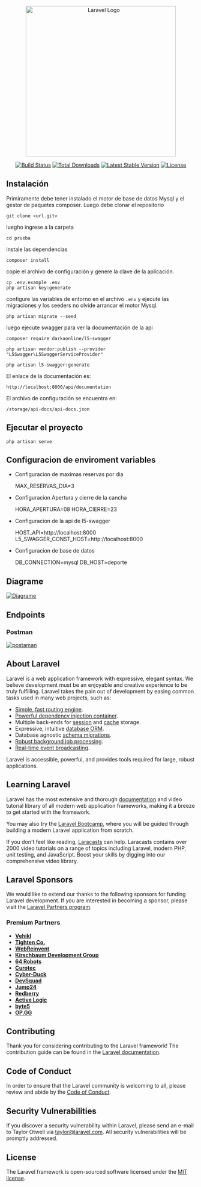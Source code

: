 <p align="center"><a href="https://laravel.com" target="_blank"><img src="https://raw.githubusercontent.com/laravel/art/master/logo-lockup/5%20SVG/2%20CMYK/1%20Full%20Color/laravel-logolockup-cmyk-red.svg" width="400" alt="Laravel Logo"></a></p>

<p align="center">
<a href="https://github.com/laravel/framework/actions"><img src="https://github.com/laravel/framework/workflows/tests/badge.svg" alt="Build Status"></a>
<a href="https://packagist.org/packages/laravel/framework"><img src="https://img.shields.io/packagist/dt/laravel/framework" alt="Total Downloads"></a>
<a href="https://packagist.org/packages/laravel/framework"><img src="https://img.shields.io/packagist/v/laravel/framework" alt="Latest Stable Version"></a>
<a href="https://packagist.org/packages/laravel/framework"><img src="https://img.shields.io/packagist/l/laravel/framework" alt="License"></a>
</p>


## Instalación
Primiramente debe tener instalado el motor de base de datos Mysql y el gestor de paquetes composer.
Luego debe clonar el repositorio

    git clone <url.git>

luegho ingrese a la carpeta

    cd prueba

instale las dependencias

    composer install

copie el archivo de configuración y genere la clave de la aplicación.

    cp .env.example .env
    php artisan key:generate

configure las variables de entorno en el archivo `.env` y ejecute las migraciones y los seeders
no olvide arrancar el motor Mysql.

    php artisan migrate --seed

luego ejecute swagger para ver la documentación de la api

    composer require darkaonline/l5-swagger

    php artisan vendor:publish --provider "L5Swagger\L5SwaggerServiceProvider"

    php artisan l5-swagger:generate

El enlace de la documentación es:

    http://localhost:8000/api/documentation

El archivo de configuración se encuentra en:

    /storage/api-docs/api-docs.json


## Ejecutar el proyecto

    php artisan serve

## Configuracion de enviroment variables

- Configuracion de maximas reservas por dia



    MAX_RESERVAS_DIA=3


- Configuracion Apertura y cierre de la cancha



    HORA_APERTURA=08
    HORA_CIERRE=23


- Configuracion de la api de l5-swagger


    HOST_API=http://localhost:8000
    L5_SWAGGER_CONST_HOST=http://localhost:8000


- Configuracion de base de datos


    DB_CONNECTION=mysql
    DB_HOST=deporte


## Diagrame
<a href="https://github.com/sifaqes/prueba/blob/master/diagram.png"><img src="https://github.com/sifaqes/prueba/blob/master/diagram.png" alt="Diagrame"></a>

## Endpoints

### Postman

<a href="https://github.com/sifaqes/prueba/blob/develop/doc/postman%20api.png"><img src="https://github.com/sifaqes/prueba/blob/develop/doc/postman%20api.png" alt="postaman"></a>




## About Laravel

Laravel is a web application framework with expressive, elegant syntax. We believe development must be an enjoyable and creative experience to be truly fulfilling. Laravel takes the pain out of development by easing common tasks used in many web projects, such as:

- [Simple, fast routing engine](https://laravel.com/docs/routing).
- [Powerful dependency injection container](https://laravel.com/docs/container).
- Multiple back-ends for [session](https://laravel.com/docs/session) and [cache](https://laravel.com/docs/cache) storage.
- Expressive, intuitive [database ORM](https://laravel.com/docs/eloquent).
- Database agnostic [schema migrations](https://laravel.com/docs/migrations).
- [Robust background job processing](https://laravel.com/docs/queues).
- [Real-time event broadcasting](https://laravel.com/docs/broadcasting).

Laravel is accessible, powerful, and provides tools required for large, robust applications.

## Learning Laravel

Laravel has the most extensive and thorough [documentation](https://laravel.com/docs) and video tutorial library of all modern web application frameworks, making it a breeze to get started with the framework.

You may also try the [Laravel Bootcamp](https://bootcamp.laravel.com), where you will be guided through building a modern Laravel application from scratch.

If you don't feel like reading, [Laracasts](https://laracasts.com) can help. Laracasts contains over 2000 video tutorials on a range of topics including Laravel, modern PHP, unit testing, and JavaScript. Boost your skills by digging into our comprehensive video library.

## Laravel Sponsors

We would like to extend our thanks to the following sponsors for funding Laravel development. If you are interested in becoming a sponsor, please visit the [Laravel Partners program](https://partners.laravel.com).

### Premium Partners

- **[Vehikl](https://vehikl.com/)**
- **[Tighten Co.](https://tighten.co)**
- **[WebReinvent](https://webreinvent.com/)**
- **[Kirschbaum Development Group](https://kirschbaumdevelopment.com)**
- **[64 Robots](https://64robots.com)**
- **[Curotec](https://www.curotec.com/services/technologies/laravel/)**
- **[Cyber-Duck](https://cyber-duck.co.uk)**
- **[DevSquad](https://devsquad.com/hire-laravel-developers)**
- **[Jump24](https://jump24.co.uk)**
- **[Redberry](https://redberry.international/laravel/)**
- **[Active Logic](https://activelogic.com)**
- **[byte5](https://byte5.de)**
- **[OP.GG](https://op.gg)**

## Contributing

Thank you for considering contributing to the Laravel framework! The contribution guide can be found in the [Laravel documentation](https://laravel.com/docs/contributions).

## Code of Conduct

In order to ensure that the Laravel community is welcoming to all, please review and abide by the [Code of Conduct](https://laravel.com/docs/contributions#code-of-conduct).

## Security Vulnerabilities

If you discover a security vulnerability within Laravel, please send an e-mail to Taylor Otwell via [taylor@laravel.com](mailto:taylor@laravel.com). All security vulnerabilities will be promptly addressed.

## License

The Laravel framework is open-sourced software licensed under the [MIT license](https://opensource.org/licenses/MIT).
